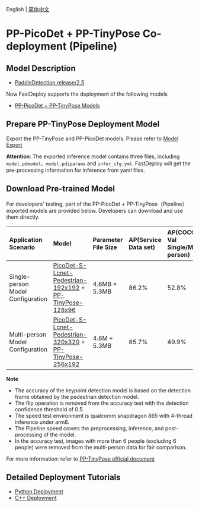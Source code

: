 English | [简体中文](README.md)
# PP-PicoDet + PP-TinyPose Co-deployment (Pipeline)

## Model Description

- [PaddleDetection release/2.5](https://github.com/PaddlePaddle/PaddleDetection/tree/release/2.5)

Now FastDeploy supports the deployment of the following models

- [PP-PicoDet + PP-TinyPose Models](https://github.com/PaddlePaddle/PaddleDetection/tree/release/2.5/configs/keypoint/tiny_pose/README.md)

## Prepare PP-TinyPose Deployment Model

Export the PP-TinyPose and PP-PicoDet models. Please refer to [Model Export](https://github.com/PaddlePaddle/PaddleDetection/blob/release/2.5/deploy/EXPORT_MODEL.md) 

**Attention**: The exported inference model contains three files, including `model.pdmodel`、`model.pdiparams` and `infer_cfg.yml`.  FastDeploy will get the pre-processing information for inference from yaml files.

## Download Pre-trained Model

For developers' testing, part of the PP-PicoDet + PP-TinyPose（Pipeline）exported models are provided below. Developers can download and use them directly. 

| Application Scenario                          |  Model                                | Parameter File Size  |  AP(Service Data set) | AP(COCO Val Single/Multi-person) | Single/Multi-person Inference Time (FP32) | Single/Multi-person Inference Time（FP16) |
|:-------------------------------|:--------------------------------- |:----- |:----- | :----- | :----- | :----- |
| Single-person Model Configuration  |[PicoDet-S-Lcnet-Pedestrian-192x192](https://bj.bcebos.com/paddlehub/fastdeploy/PP_PicoDet_V2_S_Pedestrian_192x192_infer.tgz) + [PP-TinyPose-128x96](https://bj.bcebos.com/paddlehub/fastdeploy/PP_TinyPose_128x96_infer.tgz) | 4.6MB + 5.3MB | 86.2% | 52.8% | 12.90ms | 9.61ms |
| Multi-person Model Configuration |[PicoDet-S-Lcnet-Pedestrian-320x320](https://bj.bcebos.com/paddlehub/fastdeploy/PP_PicoDet_V2_S_Pedestrian_320x320_infer.tgz) + [PP-TinyPose-256x192](https://bj.bcebos.com/paddlehub/fastdeploy/PP_TinyPose_256x192_infer.tgz)  | 4.6M + 5.3MB | 85.7% | 49.9% | 47.63ms | 34.62ms |

**Note**
- The accuracy of the keypoint detection model is based on the detection frame obtained by the pedestrian detection model. 
- The flip operation is removed from the accuracy test with the detection confidence threshold of 0.5. 
- The speed test environment is qualcomm snapdragon 865 with 4-thread inference under arm8. 
- The Pipeline speed covers the preprocessing, inference, and post-processing of the model. 
- In the accuracy test, images with more than 6 people (excluding 6 people) were removed from the multi-person data for fair comparison.

For more information: refer to [PP-TinyPose official document](https://github.com/PaddlePaddle/PaddleDetection/tree/release/2.5/configs/keypoint/tiny_pose/README.md)

## Detailed Deployment Tutorials

- [Python Deployment](python)
- [C++ Deployment](cpp)

